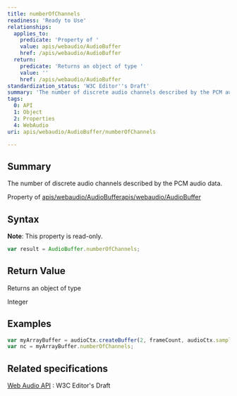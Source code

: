```yaml
---
title: numberOfChannels
readiness: 'Ready to Use'
relationships:
  applies_to:
    predicate: 'Property of '
    value: apis/webaudio/AudioBuffer
    href: /apis/webaudio/AudioBuffer
  return:
    predicate: 'Returns an object of type '
    value: ''
    href: /apis/webaudio/AudioBuffer
standardization_status: 'W3C Editor''s Draft'
summary: 'The number of discrete audio channels described by the PCM audio data.'
tags:
  0: API
  1: Object
  2: Properties
  4: WebAudio
uri: apis/webaudio/AudioBuffer/numberOfChannels

---
```

## Summary

The number of discrete audio channels described by the PCM audio data.

Property of [apis/webaudio/AudioBuffer](/apis/webaudio/AudioBuffer)[apis/webaudio/AudioBuffer](/apis/webaudio/AudioBuffer)

## Syntax

**Note**: This property is read-only.

``` js
var result = AudioBuffer.numberOfChannels;
```

## Return Value

Returns an object of type

Integer

## Examples

``` js
var myArrayBuffer = audioCtx.createBuffer(2, frameCount, audioCtx.sampleRate);
var nc = myArrayBuffer.numberOfChannels;
```

## Related specifications

[Web Audio API](http://webaudio.github.io/web-audio-api/)
:   W3C Editor's Draft
